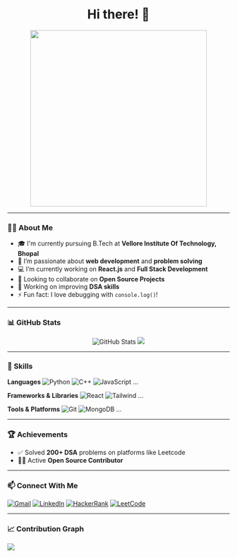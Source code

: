 <h1 align="center">Hi there! 👋</h1>

<p align="center">
  <img src="https://your-image-link.gif" width="400"/>
</p>

---

### 🧑‍💻 About Me
- 🎓 I'm currently pursuing B.Tech at **Vellore Institute Of Technology, Bhopal**
- 🌱 I’m passionate about **web development** and **problem solving**
- 💻 I’m currently working on **React.js** and **Full Stack Development**
- 🚀 Looking to collaborate on **Open Source Projects**
- 🧠 Working on improving **DSA skills**
- ⚡ Fun fact: I love debugging with `console.log()`!

---

### 📊 GitHub Stats

<p align="center">
  <img src="https://github-readme-stats.vercel.app/api?username=Ramaditya57&show_icons=true&theme=radical" alt="GitHub Stats"/>
  <img src="https://github-readme-stats.vercel.app/api/top-langs/?username=Ramaditya57&layout=compact&theme=radical"/>
</p>

---

### 💼 Skills

**Languages**
![Python](https://img.shields.io/badge/Python-3670A0?style=for-the-badge&logo=python&logoColor=ffdd54)
![C++](https://img.shields.io/badge/C++-00599C?style=for-the-badge&logo=cplusplus&logoColor=white)
![JavaScript](https://img.shields.io/badge/JavaScript-yellow?style=for-the-badge&logo=javascript)
...

**Frameworks & Libraries**
![React](https://img.shields.io/badge/React-20232A?style=for-the-badge&logo=react&logoColor=61DAFB)
![Tailwind](https://img.shields.io/badge/Tailwind_CSS-38B2AC?style=for-the-badge&logo=tailwind-css)
...

**Tools & Platforms**
![Git](https://img.shields.io/badge/GIT-E44C30?style=for-the-badge&logo=git&logoColor=white)
![MongoDB](https://img.shields.io/badge/MongoDB-4EA94B?style=for-the-badge&logo=mongodb&logoColor=white)
...

---

### 🏆 Achievements
- ✅ Solved **200+ DSA** problems on platforms like Leetcode
- 🧑‍💻 Active **Open Source Contributor**

---

### 📫 Connect With Me

[![Gmail](https://img.shields.io/badge/Gmail-D14836?style=for-the-badge&logo=gmail&logoColor=white)](mailto:your.email@gmail.com)
[![LinkedIn](https://img.shields.io/badge/LinkedIn-blue?style=for-the-badge&logo=linkedin&logoColor=white)](https://linkedin.com/in/yourprofile)
[![HackerRank](https://img.shields.io/badge/HackerRank-2EC866?style=for-the-badge&logo=HackerRank&logoColor=white)](https://hackerrank.com/yourprofile)
[![LeetCode](https://img.shields.io/badge/LeetCode-orange?style=for-the-badge&logo=leetcode&logoColor=white)](https://leetcode.com/yourprofile)

---

### 📈 Contribution Graph

<img src="https://github-readme-activity-graph.vercel.app/graph?username=Ramaditya57&theme=react-dark&hide_border=true" />
